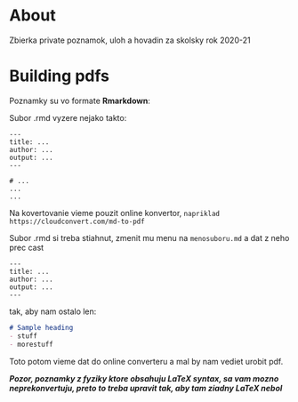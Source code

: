 # About
Zbierka private poznamok, uloh a hovadin za skolsky rok 2020-21

# Building pdfs
Poznamky su vo formate **Rmarkdown**:

Subor .rmd vyzere nejako takto:
```rmd
---
title: ...
author: ...
output: ...
---

# ...
...
...
```

Na kovertovanie vieme pouzit online konvertor, `napriklad https://cloudconvert.com/md-to-pdf`

Subor .rmd si treba stiahnut, zmenit mu menu na `menosuboru.md` a dat z neho prec cast
```rmd
---
title: ...
author: ...
output: ...
---
```
tak, aby nam ostalo len:

```md
# Sample heading
- stuff 
- morestuff
```

Toto potom vieme dat do online converteru a mal by nam vediet urobit pdf.

***Pozor, poznamky z fyziky ktore obsahuju LaTeX syntax, sa vam mozno neprekonvertuju, preto to treba upravit tak, aby tam ziadny LaTeX nebol***
